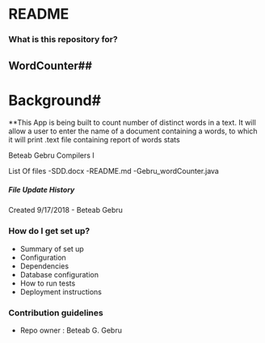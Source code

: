 # README #

### What is this repository for? ###
## WordCounter##

# Background#
**This App is being built to count number of distinct words in a text.
It will allow a user to enter the name of a document containing a words,
to which it will print .text file containing report of words stats


Beteab Gebru
Compilers I


List Of files
-SDD.docx
-README.md
-Gebru_wordCounter.java



##### File Update History
Created 9/17/2018 - Beteab Gebru

### How do I get set up? ###

* Summary of set up
* Configuration
* Dependencies
* Database configuration
* How to run tests
* Deployment instructions

### Contribution guidelines ###


* Repo owner : Beteab G. Gebru


